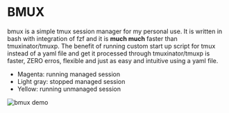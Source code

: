 # BMUX

bmux is a simple tmux session manager for my personal use. It is written in bash
with integration of fzf and it is **much much** faster than tmuxinator/tmuxp. The
benefit of running custom start up script for tmux instead of a yaml file and get it processed
through tmuxinator/tmuxp is faster, ZERO erros, flexible and just as easy and intuitive
using a yaml file.

- Magenta: running managed session
- Light gray: stopped managed session
- Yellow: running unmanaged session

![bmux demo](https://user-images.githubusercontent.com/43941510/83378319-ba023300-a41b-11ea-98bd-757499650467.png)
